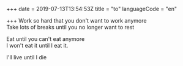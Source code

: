 +++
date = 2019-07-13T13:54:53Z
title = "to"
languageCode = "en"

+++ 
Work so hard that you don't want to work anymore     
Take lots of breaks until you no longer want to rest   
   
Eat until you can't eat anymore   
I won't eat it until I eat it.   
   
I'll live until I die  